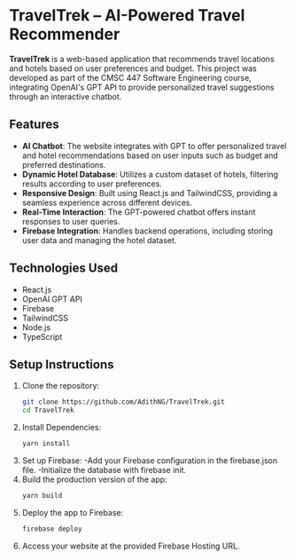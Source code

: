 # TravelTrek – AI-Powered Travel Recommender

**TravelTrek** is a web-based application that recommends travel locations and hotels based on user preferences and budget. This project was developed as part of the CMSC 447 Software Engineering course, integrating OpenAI's GPT API to provide personalized travel suggestions through an interactive chatbot.

## Features
- **AI Chatbot**: The website integrates with GPT to offer personalized travel and hotel recommendations based on user inputs such as budget and preferred destinations.
- **Dynamic Hotel Database**: Utilizes a custom dataset of hotels, filtering results according to user preferences.
- **Responsive Design**: Built using React.js and TailwindCSS, providing a seamless experience across different devices.
- **Real-Time Interaction**: The GPT-powered chatbot offers instant responses to user queries.
- **Firebase Integration**: Handles backend operations, including storing user data and managing the hotel dataset.

## Technologies Used
- React.js
- OpenAI GPT API
- Firebase
- TailwindCSS
- Node.js
- TypeScript

## Setup Instructions
1. Clone the repository:
   ```bash
   git clone https://github.com/AdithNG/TravelTrek.git
   cd TravelTrek
   ```
2. Install Dependencies:
   ```bash
   yarn install
   ```
3. Set up Firebase:
   -Add your Firebase configuration in the firebase.json file.
   -Initialize the database with firebase init.
4. Build the production version of the app:
   ```bash
   yarn build
   ```
5. Deploy the app to Firebase:
   ```bash
   firebase deploy
   ```
6. Access your website at the provided Firebase Hosting URL.
   
